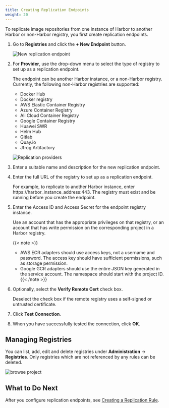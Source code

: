 ```yaml
---
title: Creating Replication Endpoints
weight: 20
---
```


To replicate image repositories from one instance of Harbor to another Harbor or non-Harbor registry, you first create replication endpoints.

1. Go to **Registries** and click the **+ New Endpoint** button.

   ![New replication endpoint](../../../img/replication-endpoint1.png)

1. For **Provider**, use the drop-down menu to select the type of registry to set up as a replication endpoint.

   The endpoint can be another Harbor instance, or a non-Harbor registry. Currently, the following non-Harbor registries are supported:

   - Docker Hub
   - Docker registry
   - AWS Elastic Container Registry
   - Azure Container Registry
   - Ali Cloud Container Registry
   - Google Container Registry
   - Huawei SWR
   - Helm Hub
   - Gitlab
   - Quay.io
   - Jfrog Artifactory

   ![Replication providers](../../../img/replication-endpoint2.png)

1. Enter a suitable name and description for the new replication endpoint.
1. Enter the full URL of the registry to set up as a replication endpoint.

   For example, to replicate to another Harbor instance, enter https://harbor_instance_address:443. The registry must exist and be running before you create the endpoint.

1. Enter the Access ID and Access Secret for the endpoint registry instance.

   Use an account that has the appropriate privileges on that registry, or an account that has write permission on the corresponding project in a Harbor registry.

   {{< note >}}
   - AWS ECR adapters should use access keys, not a username and password. The access key should have sufficient permissions, such as storage permission.
   - Google GCR adapters should use the entire JSON key generated in the service account. The namespace should start with the project ID.
   {{< /note >}}

1. Optionally, select the **Verify Remote Cert** check box.

   Deselect the check box if the remote registry uses a self-signed or untrusted certificate.

1. Click **Test Connection**.
1. When you have successfully tested the connection, click **OK**.

## Managing Registries  

You can list, add, edit and delete registries under **Administration** -> **Registries**. Only registries which are not referenced by any rules can be deleted.  

![browse project](../../../img/manage-registry.png)

## What to Do Next

After you configure replication endpoints, see [Creating a Replication Rule](create-replication-rules.md).
